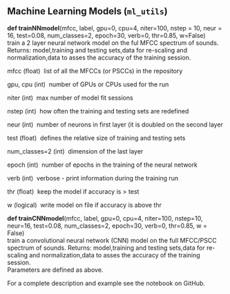 ## Machine Learning Models (<span>`ml_utils`</span>)


<span>__def trainNNmodel__(mfcc, label, gpu=0, cpu=4, niter=100, nstep = 10,
neur = 16, test=0.08, num\_classes=2, epoch=30, verb=0, thr=0.85,
w=False)</span>  
train a 2 layer neural network model on the ful MFCC spectrum of sounds.
Returns: model,training and testing sets,data for re-scaling and
normalization,data to asses the accuracy of the training session.

<span><span>mfcc (float)</span> </span>
list of all the MFCCs (or PSCCs) in the repository

<span><span>gpu, cpu (int)</span> </span>
number of GPUs or CPUs used for the run

<span><span>niter (int)</span> </span>
max number of model fit sessions

<span><span>nstep (int)</span> </span>
how often the training and testing sets are redefined

<span><span>neur (int)</span> </span>
number of neurons in first layer (it is doubled on the second layer

<span><span>test (float)</span> </span>
defines the relative size of training and testing sets

<span><span>num\_classes=2 (int)</span> </span>
dimension of the last layer

<span><span>epoch (int)</span> </span>
number of epochs in the training of the neural network

<span><span>verb (int)</span> </span>
verbose - print information during the training run

<span><span>thr (float)</span> </span>
keep the model if accuracy is \> test

<span><span>w (logical)</span> </span>
write model on file if accuracy is above <span>thr</span>

<span>__def trainCNNmodel__(mfcc, label, gpu=0, cpu=4, niter=100, nstep=10,
neur=16, test=0.08, num\_classes=2, epoch=30, verb=0, thr=0.85, w =
False)</span>  
train a convolutional neural network (CNN) model on the full MFCC/PSCC
spectrum of sounds. Returns: model,training and testing sets,data for
re-scaling and normalization,data to asses the accuracy of the training
session.  
Parameters are defined as above.

For a complete description and example see the notebook on GitHub.
